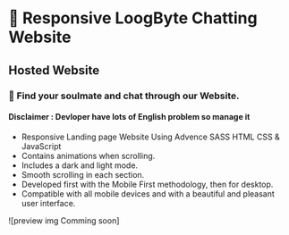 # 🏡 Responsive LoogByte Chatting Website
## Hosted Website
### 🏡 Find your soulmate and chat through our Website.
#### Disclaimer : Devloper have lots of English problem so manage it 

- Responsive Landing page Website Using Advence SASS HTML CSS & JavaScript
- Contains animations when scrolling.
- Includes a dark and light mode.
- Smooth scrolling in each section.
- Developed first with the Mobile First methodology, then for desktop.
- Compatible with all mobile devices and with a beautiful and pleasant user interface.

![preview img Comming soon]
